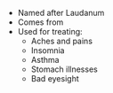 - Named after Laudanum
- Comes from 
- Used for treating:
	- Aches and pains
	- Insomnia
	- Asthma
	- Stomach illnesses
	- Bad eyesight